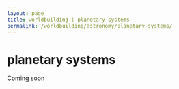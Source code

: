 ```yaml
---
layout: page
title: worldbuilding | planetary systems
permalink: /worldbuilding/astronomy/planetary-systems/
---
```


# planetary systems

Coming soon
